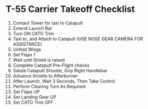 # T-55 Carrier Takeoff Checklist

1. Contact Tower for taxi to Catapult
2. Extend Launch Bar
3. Turn ON CATO Trim
4. Taxi to, and Attach to Catapult (USE NOSE GEAR CAMERA FOR ASSISTANCE)
5. Unfold Wings
6. Set Flaps 1
7. Wait until Shield is raised
8. Complete Catapult Pre-Flight checks
9. Salute Catapult Shooter, Grip Right Handlebar
10. Advance throttle to Afterburner
11. After Launch, Wait 3 Seconds, Then Take Control
12. Perform Clearing Turn As Required
13. Set Flaps UP
14. Set Landing Gear UP
15. Set CATO Trim OFF
